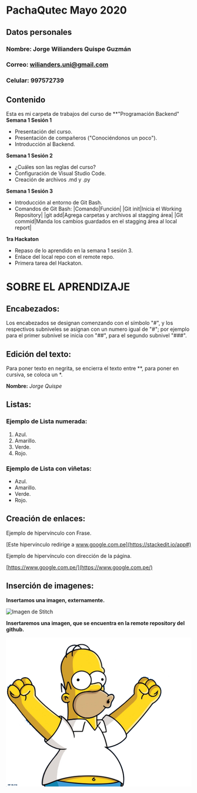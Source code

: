 # PachaQutec Mayo 2020
## Datos personales
### Nombre: Jorge Wilianders Quispe Guzmán
### Correo: wilianders.uni@gmail.com
### Celular: 997572739
## Contenido
Esta es mi carpeta de trabajos del curso de **"Programación Backend"
**Semana 1 Sesión 1**

 - Presentación del curso.
 - Presentación de compañeros ("Conociéndonos un poco").
 - Introducción al Backend.

**Semana 1 Sesión 2**

 - ¿Cuáles son las reglas del curso?
 - Configuración de Visual Studio Code.
 - Creación de archivos .md y .py

**Semana 1 Sesión 3**

 - Introducción al entorno de Git Bash.
 - Comandos de Git Bash:
			|Comando|Función|
			|Git init|Inicia el Working Repository|
			|git add|Agrega carpetas y archivos al stagging área|
			|Git commid|Manda los cambios guardados en el stagging área al local report|

**1ra Hackaton**

 - Repaso de lo aprendido en la semana 1 sesión 3.
 - Enlace del local repo con el remote repo.
 - Primera tarea del Hackaton.

# SOBRE EL APRENDIZAJE
## Encabezados:

Los encabezados se designan comenzando con el símbolo "#", y los respectivos subniveles se asignan con un numero igual de "#"; por ejemplo para el primer subnivel se inicia con "##", para el segundo subnivel "###".

## Edición del texto:

Para poner texto en negrita, se encierra el texto entre **, para poner en cursiva, se coloca un *.

**Nombre:** *Jorge Quispe*

## Listas:
### Ejemplo de Lista numerada:

 1. Azul.
 2. Amarillo.
 3. Verde.
 4. Rojo.

### Ejemplo de Lista con viñetas:

 - Azul.
 - Amarillo.
 - Verde.
 - Rojo.

## Creación de enlaces:

Ejemplo de hipervínculo con Frase.

[Este hipervínculo redirige a www.google.com.pe](https://stackedit.io/app#)

Ejemplo de hipervínculo con dirección de la página.

[https://www.google.com.pe/](https://www.google.com.pe/)

## Inserción de imagenes:
**Insertamos una imagen, externamente.**

![Imagen de Stitch](https://www.pinterest.com.mx/pin/625226360743117186/)

**Insertaremos una imagen, que se encuentra en la remote repository del github.**

![Imagen de Homero Simpson](https://github.com/JWilian/PACHAQUTEC-MAYO2020/blob/master/Semana1Sesion2/Homero.png)